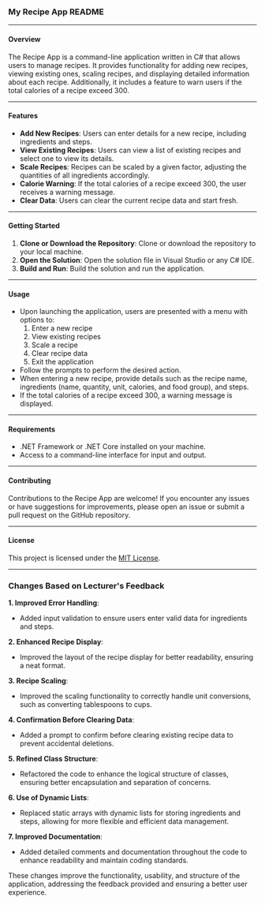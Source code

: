 ### My Recipe App README

---

#### Overview
The Recipe App is a command-line application written in C# that allows users to manage recipes. It provides functionality for adding new recipes, viewing existing ones, scaling recipes, and displaying detailed information about each recipe. Additionally, it includes a feature to warn users if the total calories of a recipe exceed 300.

---

#### Features
- **Add New Recipes**: Users can enter details for a new recipe, including ingredients and steps.
- **View Existing Recipes**: Users can view a list of existing recipes and select one to view its details.
- **Scale Recipes**: Recipes can be scaled by a given factor, adjusting the quantities of all ingredients accordingly.
- **Calorie Warning**: If the total calories of a recipe exceed 300, the user receives a warning message.
- **Clear Data**: Users can clear the current recipe data and start fresh.

---

#### Getting Started
1. **Clone or Download the Repository**: Clone or download the repository to your local machine.
2. **Open the Solution**: Open the solution file in Visual Studio or any C# IDE.
3. **Build and Run**: Build the solution and run the application.

---

#### Usage
- Upon launching the application, users are presented with a menu with options to:
  1. Enter a new recipe
  2. View existing recipes
  3. Scale a recipe
  4. Clear recipe data
  5. Exit the application
- Follow the prompts to perform the desired action.
- When entering a new recipe, provide details such as the recipe name, ingredients (name, quantity, unit, calories, and food group), and steps.
- If the total calories of a recipe exceed 300, a warning message is displayed.

---

#### Requirements
- .NET Framework or .NET Core installed on your machine.
- Access to a command-line interface for input and output.

---

#### Contributing
Contributions to the Recipe App are welcome! If you encounter any issues or have suggestions for improvements, please open an issue or submit a pull request on the GitHub repository.

---

#### License
This project is licensed under the [MIT License](LICENSE).

---

### Changes Based on Lecturer's Feedback

**1. Improved Error Handling**:
   - Added input validation to ensure users enter valid data for ingredients and steps.

**2. Enhanced Recipe Display**:
   - Improved the layout of the recipe display for better readability, ensuring a neat format.

**3. Recipe Scaling**:
   - Improved the scaling functionality to correctly handle unit conversions, such as converting tablespoons to cups.

**4. Confirmation Before Clearing Data**:
   - Added a prompt to confirm before clearing existing recipe data to prevent accidental deletions.

**5. Refined Class Structure**:
   - Refactored the code to enhance the logical structure of classes, ensuring better encapsulation and separation of concerns.

**6. Use of Dynamic Lists**:
   - Replaced static arrays with dynamic lists for storing ingredients and steps, allowing for more flexible and efficient data management.

**7. Improved Documentation**:
   - Added detailed comments and documentation throughout the code to enhance readability and maintain coding standards.

These changes improve the functionality, usability, and structure of the application, addressing the feedback provided and ensuring a better user experience.
